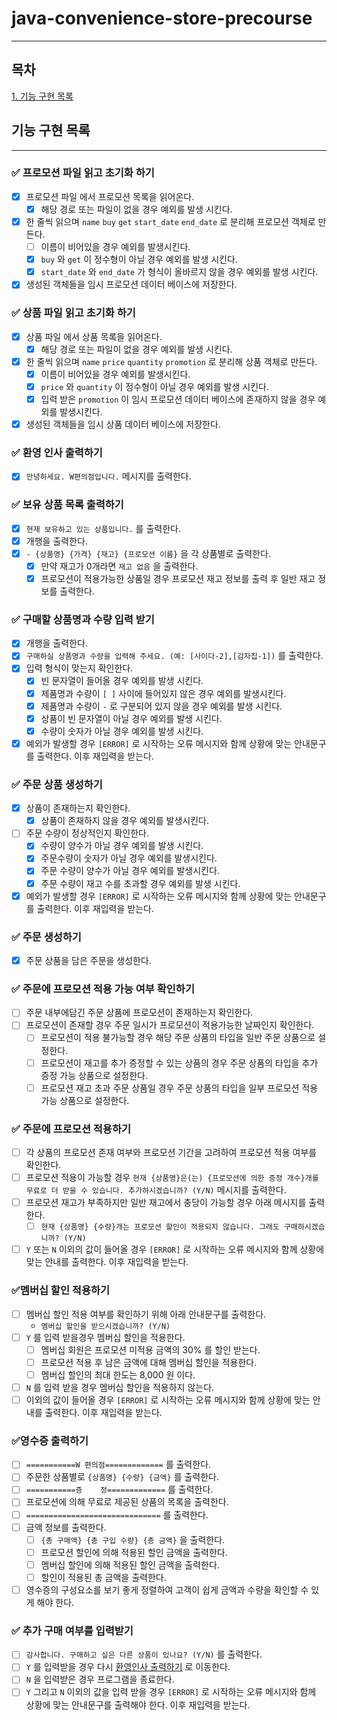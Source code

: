 # java-convenience-store-precourse

---

## 목차

[1. 기능 구현 목록](#기능-구현-목록)

## 기능 구현 목록

--- 

### ✅ 프로모션 파일 읽고 초기화 하기

- [x] 프로모션 파일 에서 프로모션 목록을 읽어온다.
    - [x] 해당 경로 또는 파일이 없을 경우 예외를 발생 시킨다.
- [x] 한 줄씩 읽으며 `name` `buy` `get` `start_date` `end_date` 로 분리해 프로모션 객체로 만든다.
    - [ ] 이름이 비어있을 경우 예외를 발생시킨다.
    - [x] `buy` 와 `get` 이 정수형이 아닐 경우 예외를 발생 시킨다.
    - [x] `start_date` 와 `end_date` 가 형식이 올바르지 않을 경우 예외를 발생 시킨다.
- [x] 생성된 객체들을 임시 프로모션 데이터 베이스에 저장한다.

### ✅ 상품 파일 읽고 초기화 하기

- [x] 상품 파일 에서 상품 목록을 읽어온다.
    - [x] 해당 경로 또는 파일이 없을 경우 예외를 발생 시킨다.
- [x] 한 줄씩 읽으며 `name` `price` `quantity` `promotion` 로 분리해 상품 객체로 만든다.
    - [x] 이름이 비어있을 경우 예외를 발생시킨다.
    - [x] `price` 와 `quantity` 이 정수형이 아닐 경우 예외를 발생 시킨다.
    - [x] 입력 받은 `promotion` 이 임시 프로모션 데이터 베이스에 존재하지 않을 경우 예외를 발생시킨다.
- [x] 생성된 객체들을 임시 상품 데이터 베이스에 저장한다.

### ✅ 환영 인사 출력하기

- [x]  `안녕하세요. W편의점입니다.` 메시지를 출력한다.

### ✅ 보유 상품 목록 출력하기

- [x] `현재 보유하고 있는 상품입니다.` 를 출력한다.
- [x] 개행을 출력한다.
- [x] `- {상품명} {가격} {재고} {프로모션 이름}` 을 각 상품별로 출력한다.
    - [x] 만약 재고가 0개라면 `재고 없음` 을 출력한다.
    - [x] 프로모션이 적용가능한 상품일 경우 프로모션 재고 정보를 출력 후 일반 재고 정보를 출력한다.

### ✅ 구매할 상품명과 수량 입력 받기

- [x] 개행을 출력한다.
- [x] `구매하실 상품명과 수량을 입력해 주세요. (예: [사이다-2],[감자칩-1])` 를 출력한다.
- [x] 입력 형식이 맞는지 확인한다.
    - [x] 빈 문자열이 들어올 경우 예외를 발생 시킨다.
    - [x] 제품명과 수량이 `[ ]` 사이에 들어있지 않은 경우 예외를 발생시킨다.
    - [x] 제품명과 수량이 `-` 로 구분되어 있지 않을 경우 예외를 발생 시킨다.
    - [x] 상품이 빈 문자열이 아닐 경우 예외를 발생 시킨다.
    - [x] 수량이 숫자가 아닐 경우 예외를 발생 시킨다.
- [x] 예외가 발생할 경우 `[ERROR]` 로 시작하는 오류 메시지와 함께 상황에 맞는 안내문구를 출력한다. 이후 재입력을 받는다.

### ✅ 주문 상품 생성하기

- [x] 상품이 존재하는지 확인한다.
    - [x] 상품이 존재하지 않을 경우 예외를 발생시킨다.
- [ ] 주문 수량이 정상적인지 확인한다.
    - [x] 수량이 양수가 아닐 경우 예외를 발생 시킨다.
    - [x] 주문수량이 숫자가 아닐 경우 예외를 발생시킨다.
    - [x] 주문 수량이 양수가 아닐 경우 예외를 발생시킨다.
    - [x] 주문 수량이 재고 수를 초과할 경우 예외를 발생 시킨다.
- [x] 예외가 발생할 경우 `[ERROR]` 로 시작하는 오류 메시지와 함께 상황에 맞는 안내문구를 출력한다. 이후 재입력을 받는다.

### ✅ 주문 생성하기

- [x] 주문 상품을 담은 주문을 생성한다.

### ✅ 주문에 프로모션 적용 가능 여부 확인하기

- [ ] 주문 내부에담긴 주문 상품에 프로모션이 존재하는지 확인한다.
- [ ] 프로모션이 존재할 경우 주문 일시가 프로모션이 적용가능한 날짜인지 확인한다.
    - [ ] 프로모션이 적용 불가능할 경우 해당 주문 상품의 타입을 일반 주문 상품으로 설정한다.
    - [ ] 프로모션이 재고를 추가 증정할 수 있는 상품의 경우 주문 상품의 타입을 추가 증정 가능 상품으로 설정한다.
    - [ ] 프로모션 재고 초과 주문 상품일 경우 주문 상품의 타입을 일부 프로모션 적용 가능 상품으로 설정한다.

### ✅ 주문에 프로모션 적용하기

- [ ] 각 상품의 프로모션 존재 여부와 프로모션 기간을 고려하여 프로모션 적용 여부를 확인한다.
- [ ] 프로모션 적용이 가능할 경우 `현재 {상품명}은(는) {프로모션에 의한 증정 개수}개를 무료로 더 받을 수 있습니다. 추가하시겠습니까? (Y/N)` 메시지를 출력한다.
- [ ] 프로모션 재고가 부족하지만 일반 재고에서 충당이 가능할 경우 아래 메시지를 출력한다.
    - [ ] `현재 {상품명} {수량}개는 프로모션 할인이 적용되지 않습니다. 그래도 구매하시겠습니까? (Y/N)`
- [ ] `Y` 또는 `N` 이외의 값이 들어올 경우 `[ERROR]` 로 시작하는 오류 메시지와 함께 상황에 맞는 안내를 출력한다. 이후 재입력을 받는다.

### ✅멤버십 할인 적용하기

- [ ] 멤버십 할인 적용 여부를 확인하기 위해 아래 안내문구를 출력한다.
    - `멤버십 할인을 받으시겠습니까? (Y/N)`
- [ ] `Y` 를 입력 받을경우 멤버십 할인을 적용한다.
    - [ ] 멤버십 회원은 프로모션 미적용 금액의 30% 를 할인 받는다.
    - [ ] 프로모션 적용 후 남은 금액에 대해 멤버십 할인을 적용한다.
    - [ ] 멤버십 할인의 최대 한도는 8,000 원 이다.
- [ ] `N` 를 입력 받을 경우 멤버십 할인을 적용하지 않는다.
- [ ] 이외의 값이 들어올 경우 `[ERROR]` 로 시작하는 오류 메시지와 함께 상황에 맞는 안내를 출력한다. 이후 재입력을 받는다.

### ✅영수증 출력하기

- [ ] `===========W 편의점=============` 를 출력한다.
- [ ] 주문한 상품별로 `{상품명} {수량} {금액}` 를 출력한다.
- [ ] `===========증    정=============` 를 출력한다.
- [ ] 프로모션에 의해 무료로 제공된 상품의 목록을 출력한다.
- [ ] `==============================` 를 출력한다.
- [ ] 금액 정보를 출력한다.
    - [ ] `{총 구매액} {총 구입 수량} {총 금액}` 을 출력한다.
    - [ ] 프로모션 할인에 의해 적용된 할인 금액을 출력한다.
    - [ ] 멤버십 할인에 의해 적용된 할인 금액을 출력한다.
    - [ ] 할인이 적용된 총 금액을 출력한다.
- [ ] 영수증의 구성요소를 보기 좋게 정렬하여 고객이 쉽게 금액과 수량을 확인할 수 있게 해야 한다.

### ✅ 추가 구매 여부를 입력받기

- [ ] `감사합니다. 구매하고 싶은 다른 상품이 있나요? (Y/N)` 를 출력한다.
- [ ] `Y` 를 입력받을 경우 다시 [환영인사 출력하기](#-환영-인사-출력하기) 로 이동한다.
- [ ] `N` 을 입력받은 경우 프로그램을 종료한다.
- [ ] `Y` 그리고 `N` 이외의 값을 입력 받을 경우 `[ERROR]` 로 시작하는 오류 메시지와 함께 상황에 맞는 안내문구를 출력해야 한다. 이후 재입력을 받는다.

